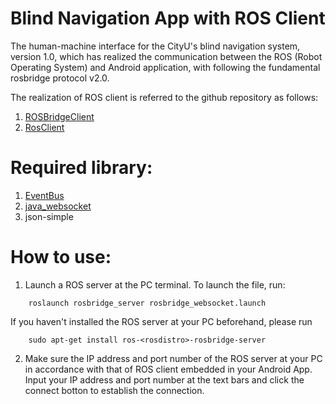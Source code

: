 # Blind Navigation App with ROS Client
The human-machine interface for the CityU's blind navigation system, version 1.0, which has realized the communication between the ROS (Robot Operating System) and Android application, with following the fundamental rosbridge protocol v2.0.  

The realization of ROS client is referred to the github repository as follows:
1. [ROSBridgeClient](https://github.com/djilk/ROSBridgeClient.git)
2. [RosClient](https://github.com/hibernate2011/RosClient.git)

# Required library:
1. [EventBus](https://github.com/greenrobot/EventBus.git)
2. [java_websocket](https://github.com/TooTallNate/Java-WebSocket.git)
3. json-simple

# How to use:
1. Launch a ROS server at the PC terminal. To launch the file, run:
```
    roslaunch rosbridge_server rosbridge_websocket.launch
```

If you haven't installed the ROS server at your PC beforehand, please run
```
    sudo apt-get install ros-<rosdistro>-rosbridge-server
```

2. Make sure the IP address and port number of the ROS server at your PC in accordance with that of ROS client embedded in your Android App. Input your IP address and port number at the text bars and click the connect botton to establish the connection.
